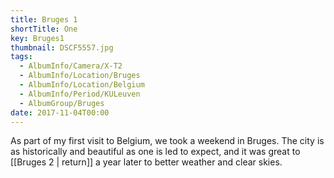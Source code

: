 ```yaml
---
title: Bruges 1
shortTitle: One
key: Bruges1
thumbnail: DSCF5557.jpg
tags:
  - AlbumInfo/Camera/X-T2
  - AlbumInfo/Location/Bruges
  - AlbumInfo/Location/Belgium
  - AlbumInfo/Period/KULeuven
  - AlbumGroup/Bruges
date: 2017-11-04T00:00
---
```

As part of my first visit to Belgium, we took a weekend in Bruges. The city is as historically and beautiful as one is led to expect, and it was great to [[Bruges 2 | return]] a year later to better weather and clear skies.
